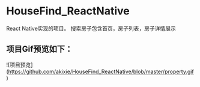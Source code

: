 # HouseFind_ReactNative
React Native实现的项目。 搜索房子包含首页，房子列表，房子详情展示

## 项目Gif预览如下：
![项目预览]
(https://github.com/akixie/HouseFind_ReactNative/blob/master/property.gif)

